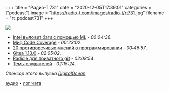 +++
title = "Радио-Т 731"
date = "2020-12-05T17:39:01"
categories = ["podcast"]
image = "https://radio-t.com/images/radio-t/rt731.jpg"
filename = "rt_podcast731"
+++

![](https://radio-t.com/images/radio-t/rt731.jpg)

- [Intel выловит баги с помощью ML](https://sdtimes.com/ai/intel-releases-new-machine-programming-tool-to-detect-bugs-in-code/) - *00:04:36*.
- [Миф Code Coverage](https://preslav.me/2020/12/03/the-myth-of-code-coverage/) - *00:23:02*.
- [20 противоречивых мнений о программировании](https://programmers.blogoverflow.com/2012/08/20-controversial-programming-opinions/) - *00:46:57*.
- [Gitea 1.13.0](https://blog.gitea.io/2020/12/gitea-1.13.0-is-released/) - *02:05:02*.
- [Radicle для приватного git](https://radicle.xyz/) - *02:08:54*.
- [Темы слушателей](https://radio-t.com/p/2020/12/01/prep-731/) - *02:15:24*.

*Спонсор этого выпуска [DigitalOcean](https://do.co/radiot)*


[аудио](https://cdn.radio-t.com/rt_podcast731.mp3) • [лог чата](https://chat.radio-t.com/logs/radio-t-731.html)
<audio src="https://cdn.radio-t.com/rt_podcast731.mp3" preload="none"></audio>
